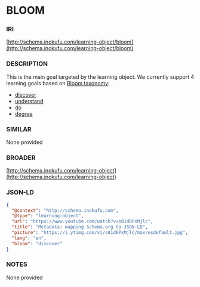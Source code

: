 # BLOOM

### IRI
[http://schema.inokufu.com/learning-object/bloom](http://schema.inokufu.com/learning-object/bloom)

### DESCRIPTION
This is the main goal targeted by the learning object. We currently support 4 learning goals based on [Bloom taxonomy](https://en.wikipedia.org/wiki/Bloom's_taxonomy): 
- [discover](http://schema.inokufu.com/learning-object/bloom/discover)
- [understand](http://schema.inokufu.com/learning-object/bloom/understand)
- [do](http://schema.inokufu.com/learning-object/bloom/do)
- [degree](http://schema.inokufu.com/learning-object/bloom/degree)

### SIMILAR
None provided

### BROADER
[http://schema.inokufu.com/learning-object](http://schema.inokufu.com/learning-object)

### JSON-LD
```json
{
  "@context": "http://schema.inokufu.com",
  "@type": "learning-object",
  "url": "https://www.youtube.com/watch?v=s81d0PxMjlc",
  "title": "Metadata: mapping Schema.org to JSON-LD",
  "picture": "https://i.ytimg.com/vi/s81d0PxMjlc/maxresdefault.jpg",
  "lang": "en",
  "bloom": "discover"
}
```

### NOTES
None provided
